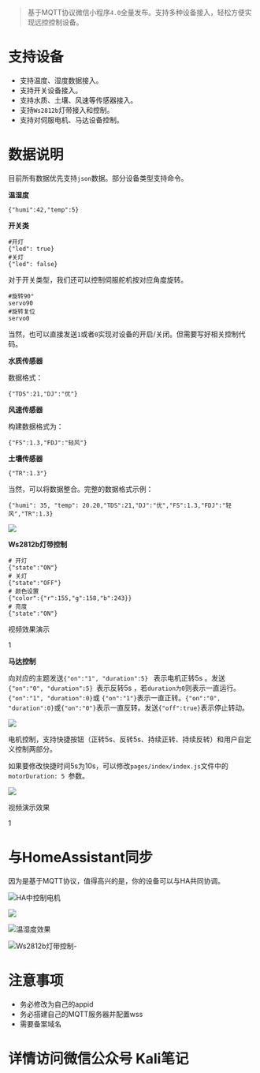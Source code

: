 >基于MQTT协议微信小程序`4.0`全量发布。支持多种设备接入，轻松方便实现远控控制设备。

# 支持设备
- 支持温度、湿度数据接入。
- 支持开关设备接入。
- 支持水质、土壤、风速等传感器接入。
- 支持`Ws2812b`灯带接入和控制。
- 支持对伺服电机、马达设备控制。


# 数据说明
目前所有数据优先支持`json`数据。部分设备类型支持命令。

**温湿度**
```
{"humi":42,"temp":5}
```
**开关类**
```
#开灯
{"led": true}
#关灯
{"led": false}
```
对于开关类型，我们还可以控制伺服舵机按对应角度旋转。
```
#旋转90°
servo90
#旋转复位
servo0
```
当然，也可以直接发送`1`或者`0`实现对设备的开启/关闭。但需要写好相关控制代码。

**水质传感器**

数据格式：
```
{"TDS":21,"DJ":"优"}
```

**风速传感器**

构建数据格式为：
```
{"FS":1.3,"FDJ":"轻风"}
```
**土壤传感器**
```
{"TR":1.3"}
```
当然，可以将数据整合。完整的数据格式示例：
```
{"humi": 35, "temp": 20.20,"TDS":21,"DJ":"优","FS":1.3,"FDJ":"轻风","TR":1.3}
```

![](https://xiaoyaozi666.oss-cn-beijing.aliyuncs.com/image_20251018190614.png)

**Ws2812b灯带控制** 
```
# 开灯
{"state":"ON"}
# 关灯
{"state":"OFF"}
# 颜色设置
{"color":{"r":155,"g":158,"b":243}}
# 亮度
{"state":"ON"}
```
视频效果演示

1

**马达控制**

向对应的主题发送`{"on":"1", "duration":5} ` 表示电机正转5s 。发送 `{"on":"0", "duration":5} `表示反转5s ，若`duration为0`则表示一直运行。`{"on":"1", "duration":0}`或 `{"on":"1"}`表示一直正转。`{"on":"0", "duration":0}`或`{"on":"0"}`表示一直反转。发送`{"off":true}`表示停止转动。


![](https://xiaoyaozi666.oss-cn-beijing.aliyuncs.com/image_20251018191147.png)

电机控制，支持快捷按钮（正转5s、反转5s、持续正转、持续反转）和用户自定义控制两部分。

如果要修改快捷时间5s为10s，可以修改`pages/index/index.js`文件中的`motorDuration: 5 `参数。


![](https://xiaoyaozi666.oss-cn-beijing.aliyuncs.com/image_20251018191657.png)

视频演示效果

1
# 与HomeAssistant同步
因为是基于MQTT协议，值得高兴的是，你的设备可以与HA共同协调。

![HA中控制电机](https://xiaoyaozi666.oss-cn-beijing.aliyuncs.com/image_20251018191959.png)


![](https://xiaoyaozi666.oss-cn-beijing.aliyuncs.com/image_20251018192236.png)


![温湿度效果](https://xiaoyaozi666.oss-cn-beijing.aliyuncs.com/image_20251018192049.png)


![Ws2812b灯带控制-](https://xiaoyaozi666.oss-cn-beijing.aliyuncs.com/image_20251018192118.png)

# 注意事项
- 务必修改为自己的appid
- 务必搭建自己的MQTT服务器并配置wss
- 需要备案域名

# 详情访问微信公众号 Kali笔记
